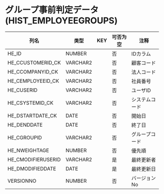 # グループ事前判定データ(HIST_EMPLOYEEGROUPS)
| 列名   | 类型   | KEY  | 可否为空 | 注释   |
| ---- | ---- | ---- | ---- | ---- |
|HE_ID|NUMBER||否|IDカラム|
|HE_CCUSTOMERID_CK|VARCHAR2||否|顧客コード|
|HE_CCOMPANYID_CK|VARCHAR2||否|法人コード|
|HE_CEMPLOYEEID_CK|VARCHAR2||否|社員番号|
|HE_CUSERID|VARCHAR2||否|ユーザID|
|HE_CSYSTEMID_CK|VARCHAR2||否|システムコード|
|HE_DSTARTDATE_CK|DATE||否|開始日|
|HE_DENDDATE|DATE||否|終了日|
|HE_CGROUPID|VARCHAR2||否|グループコード|
|HE_NWEIGHTAGE|NUMBER||否|優先順|
|HE_CMODIFIERUSERID|VARCHAR2||是|最終更新者|
|HE_DMODIFIEDDATE|DATE||是|最終更新日|
|VERSIONNO|NUMBER||否|バージョンNo|
